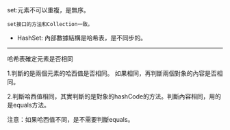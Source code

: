 set:元素不可以重複，是無序。

    set接口的方法和Collection一致。
- HashSet: 內部數據結構是哈希表，是不同步的。



---
哈希表確定元素是否相同

1.判斷的是兩個元素的哈西值是否相同。
如果相同，再判斷兩個對象的內容是否相同。

2.判斷哈西值相同，其實判斷的是對象的hashCode的方法。判斷內容相同，用的是equals方法。

注意：如果哈西值不同，是不需要判斷equals。